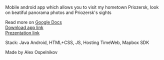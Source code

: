 Mobile android app which allows you to visit my hometown Priozersk, look on beatiful panorama photos and Priozersk's sights

Read more on [Google Docs](https://docs.google.com/document/d/1uBExQ5m6gg2SacnrzVtPdyAmVfXT_8XJcPPQOH3xeNM/edit)\
[Download app link](https://drive.google.com/file/d/17DjXHwlyBuVOGZIkI7jqkgFfJ4IcDJDM/view?usp=sharing)\
[Prezentation link](https://docs.google.com/presentation/d/1-hq5yqwIpEYSZ2HyRk1gjdnv_9RQ46dQ/edit#slide=id.p1)

Stack: Java Android, HTML+CSS, JS, Hosting TimeWeb, Mapbox SDK

Made by Alex Ospelnikov
